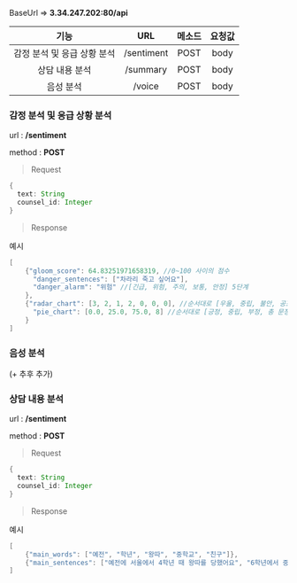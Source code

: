 BaseUrl =>  <b>3.34.247.202:80/api</b>

|           기능              |        URL         | 메소드   | 요청값  |
| :-----------------------:  | :----------------: | :----: | :----: |
|    감정 분석 및 응급 상황 분석   |     /sentiment     |  POST  |  body  |
|       상담 내용 분석          |     /summary       |  POST  |  body  |
|         음성 분석            |     /voice         |  POST  |  body  |


### 감정 분석 및 응급 상황 분석

url : <b>/sentiment</b>

method : <b>POST</b>

> Request

```java
{
  text: String
  counsel_id: Integer
}
```

> Response

 예시 
```java
[
    {"gloom_score": 64.83251971658319, //0~100 사이의 점수
      "danger_sentences": ["차라리 죽고 싶어요"],
      "danger_alarm": "위험" //[긴급, 위험, 주의, 보통, 안정] 5단계 
    },
    {"radar_chart": [3, 2, 1, 2, 0, 0, 0], //순서대로 [우울, 중립, 불안, 공포, 분노, 자살, 행복] 문장의 개수
      "pie_chart": [0.0, 25.0, 75.0, 8] //순서대로 [긍정, 중립, 부정, 총 문장 개수]
    }
]

```

### 음성 분석
(+ 추후 추가)


### 상담 내용 분석 
url : <b>/sentiment</b>

method : <b>POST</b>

> Request

```java
{
  text: String
  counsel_id: Integer
}
```

> Response

 예시 
```java
[
    {"main_words": ["예전", "학년", "왕따", "중학교", "친구"]},
    {"main_sentences": ["예전에 서울에서 4학년 때 왕따를 당했어요", "6학년에서 중학교 올라갈 즈음에 인천으로 이사왔어요", "사실 궁금해서 자해를 시도했어요"]}
]

```
